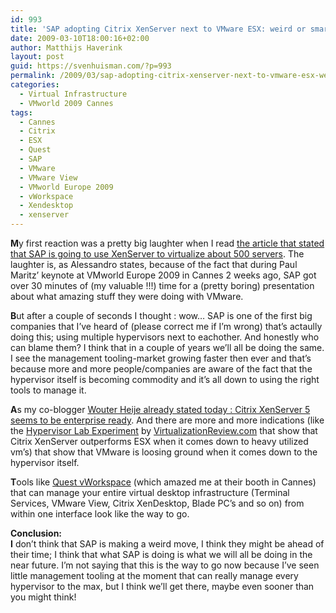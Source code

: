 ```yaml
---
id: 993
title: 'SAP adopting Citrix XenServer next to VMware ESX: weird or smart ?'
date: 2009-03-10T18:00:16+02:00
author: Matthijs Haverink
layout: post
guid: https://svenhuisman.com/?p=993
permalink: /2009/03/sap-adopting-citrix-xenserver-next-to-vmware-esx-weird-or-smart/
categories:
  - Virtual Infrastructure
  - VMworld 2009 Cannes
tags:
  - Cannes
  - Citrix
  - ESX
  - Quest
  - SAP
  - VMware
  - VMware View
  - VMworld Europe 2009
  - vWorkspace
  - Xendesktop
  - xenserver
---
```

**M**y first reaction was a pretty big laughter when I read <a href="http://www.virtualization.info/2009/03/sap-to-virtualize-500-servers-with.html" target="_blank">the article that stated that SAP is going to use XenServer to virtualize about 500 servers</a>. The laughter is, as Alessandro states, because of the fact that during Paul Maritz&#8217; keynote at VMworld Europe 2009 in Cannes 2 weeks ago, SAP got over 30 minutes of (my valuable !!!) time for a (pretty boring) presentation about what amazing stuff they were doing with VMware.

<!--more-->

**B**ut after a couple of seconds I thought : wow&#8230; SAP is one of the first big companies that I&#8217;ve heard of (please correct me if I&#8217;m wrong) that&#8217;s actaully doing this; using multiple hypervisors next to eachother. And honestly who can blame them? I think that in a couple of years we&#8217;ll all be doing the same. I see the management tooling-market growing faster then ever and that&#8217;s because more and more people/companies are aware of the fact that the hypervisor itself is becoming commodity and it&#8217;s all down to using the right tools to manage it.

**A**s my co-blogger <a href="https://svenhuisman.com/2009/03/xenserver-50-enterprise-ready/" target="_blank">Wouter Heije already stated today : Citrix XenServer 5 seems to be enterprise ready</a>. And there are more and more indications (like the <a href="http://virtualizationreview.com/features/article.aspx?editorialsid=2641" target="_blank">Hypervisor Lab Experiment</a> by <a href="http://www.virtualizationreview.com" target="_blank">VirtualizationReview.com</a> that show that Citrix XenServer outperforms ESX when it comes down to heavy utilized vm&#8217;s) that show that VMware is loosing ground when it comes down to the hypervisor itself.

**T**ools like <a href="http://www.vworkspace.com/" target="_blank">Quest vWorkspace</a> (which amazed me at their booth in Cannes) that can manage your entire virtual desktop infrastructure (Terminal Services, VMware View, Citrix XenDesktop, Blade PC&#8217;s and so on) from within one interface look like the way to go.

**Conclusion:  
I** don&#8217;t think that SAP is making a weird move, I think they might be ahead of their time; I think that what SAP is doing is what we will all be doing in the near future. I&#8217;m not saying that this is the way to go now because I&#8217;ve seen little management tooling at the moment that can really manage every hypervisor to the max, but I think we&#8217;ll get there, maybe even sooner than you might think!
